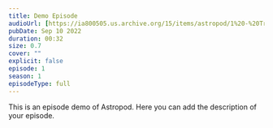 ```yaml
---
title: Demo Episode
audioUrl: [https://ia800505.us.archive.org/15/items/astropod/1%20-%20Trailer%20with%20BG%20%28enhanced%29.ogg](https://archive.org/download/15-800.-7z/%E5%90%B4%E8%8B%A5%E5%B8%8C-%E8%B6%8A%E9%9A%BE%E8%B6%8A%E7%88%B1.mp3)
pubDate: Sep 10 2022
duration: 00:32
size: 0.7
cover: ""
explicit: false
episode: 1
season: 1
episodeType: full
---
```

This is an episode demo of Astropod. Here you can add the description of your episode.
